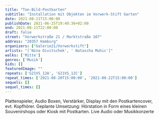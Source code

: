 ```yaml
---
title: "Ton-Bild-Postkarten"
subtitle: "Installation mit Objekten im Vorwerk-Stift Garten"
date: 2021-08-21T15:00:00
publishDate: 2021-06-25T19:40:36+02:00
end: 2021-08-21T22:00:00
draft: false
street: "Vorwerkstraße 21 / Marktstraße 107"
address: "20357 Hamburg"
organizers: ["Galerie21/Vorwerkstift"]
artists: "['Nina Divitschek', ' Natascha Muhic']"
walks: ['Mitte']
genres: ['Musik']
kids: []
featuredImage: ""
repeats: ['G21VS_12A', 'G21VS_12C']
repeat_times: ['2021-08-20T15:00:00', '2021-08-22T15:00:00']
sequels: []
sequel_times: []
---
```


Plattenspieler, Audio Boxen, Verstärker, Display mit den Postkartencover, evt. Kopfhörer. Geplante Umsetzung: Hörstation in Form eines kleinen Souvenirshops oder Kiosk mit Postkarten. Live Audio oder Musikkonzerte